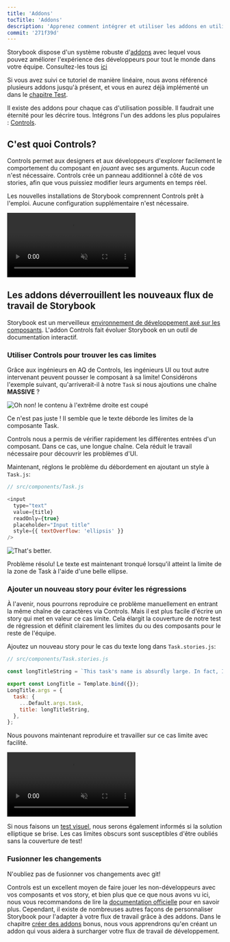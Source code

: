 ```yaml
---
title: 'Addons'
tocTitle: 'Addons'
description: 'Apprenez comment intégrer et utiliser les addons en utilisant un exemple populaire'
commit: '271f39d'
---
```


Storybook dispose d'un système robuste d'[addons](https://storybook.js.org/docs/react/configure/storybook-addons) avec lequel vous pouvez améliorer l'expérience des développeurs pour
tout le monde dans votre équipe. Consultez-les tous [ici](https://storybook.js.org/addons)

Si vous avez suivi ce tutoriel de manière linéaire, nous avons référencé plusieurs addons jusqu'à présent, et vous en aurez déjà implémenté un dans le [chapitre Test](/react/fr/test/).

Il existe des addons pour chaque cas d'utilisation possible. Il faudrait une éternité pour les décrire tous. Intégrons l'un des addons les plus populaires : [Controls](https://storybook.js.org/docs/react/essentials/controls).

## C'est quoi Controls?

Controls permet aux designers et aux développeurs d'explorer facilement le comportement du composant en _jouant_ avec ses arguments. Aucun code n'est nécessaire. Controls crée un panneau additionnel à côté de vos stories, afin que vous puissiez modifier leurs arguments en temps réel.

Les nouvelles installations de Storybook comprennent Controls prêt à l'emploi. Aucune configuration supplémentaire n'est nécessaire.

<video autoPlay muted playsInline loop>
  <source
    src="/intro-to-storybook/controls-in-action.mp4"
    type="video/mp4"
  />
</video>

## Les addons déverrouillent les nouveaux flux de travail de Storybook

Storybook est un merveilleux [environnement de développement axé sur les composants](https://www.componentdriven.org/). L'addon Controls fait évoluer Storybook en un outil de documentation interactif.

### Utiliser Controls pour trouver les cas limites

Grâce aux ingénieurs en AQ de Controls, les ingénieurs UI ou tout autre intervenant peuvent pousser le composant à sa limite! Considérons l'exemple suivant, qu'arriverait-il à notre `Task` si nous ajoutions une chaîne **MASSIVE** ?

![Oh non! le contenu à l'extrême droite est coupé](/intro-to-storybook/task-edge-case.png)

Ce n'est pas juste ! Il semble que le texte déborde les limites de la composante Task.

Controls nous a permis de vérifier rapidement les différentes entrées d'un composant. Dans ce cas, une longue chaîne. Cela réduit le travail nécessaire pour découvrir les problèmes d'UI.

Maintenant, réglons le problème du débordement en ajoutant un style à `Task.js`:

```js
// src/components/Task.js

<input
  type="text"
  value={title}
  readOnly={true}
  placeholder="Input title"
  style={{ textOverflow: 'ellipsis' }}
/>
```

![That's better.](/intro-to-storybook/edge-case-solved-with-controls.png)

Problème résolu! Le texte est maintenant tronqué lorsqu'il atteint la limite de la zone de Task à l'aide d'une belle ellipse.

### Ajouter un nouveau story pour éviter les régressions

À l'avenir, nous pourrons reproduire ce problème manuellement en entrant la même chaîne de caractères via Controls. Mais il est plus facile d'écrire un story qui met en valeur ce cas limite. Cela élargit la couverture de notre test de régression et définit clairement les limites du ou des composants pour le reste de l'équipe.

Ajoutez un nouveau story pour le cas du texte long dans `Task.stories.js`:

```js
// src/components/Task.stories.js

const longTitleString = `This task's name is absurdly large. In fact, I think if I keep going I might end up with content overflow. What will happen? The star that represents a pinned task could have text overlapping. The text could cut-off abruptly when it reaches the star. I hope not!`;

export const LongTitle = Template.bind({});
LongTitle.args = {
  task: {
    ...Default.args.task,
    title: longTitleString,
  },
};
```

Nous pouvons maintenant reproduire et travailler sur ce cas limite avec facilité.

<video autoPlay muted playsInline loop>
  <source
    src="/intro-to-storybook/task-stories-long-title.mp4"
    type="video/mp4"
  />
</video>

Si nous faisons un [test visuel](/réagir/fr/test/), nous serons également informés si la solution elliptique se brise. Les cas limites obscurs sont susceptibles d'être oubliés sans la couverture de test!

### Fusionner les changements

N'oubliez pas de fusionner vos changements avec git!

<div class="aside"><p>Controls est un excellent moyen de faire jouer les non-développeurs avec vos composants et vos story, et bien plus que ce que nous avons vu ici, nous vous recommandons de lire la <a href="https://storybook.js.org/docs/react/essentials/controls">documentation officielle</a> pour en savoir plus. Cependant, il existe de nombreuses autres façons de personnaliser Storybook pour l'adapter à votre flux de travail grâce à des addons. Dans le chapitre <a href="/intro-to-storybook/react/fr/creating-addons">créer des addons</a> bonus, nous vous apprendrons qu'en créant un addon qui vous aidera à surcharger votre flux de travail de développement.</p></div>
